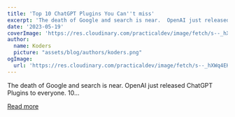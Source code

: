 ```yaml
---
title: 'Top 10 ChatGPT Plugins You Can''t miss'
excerpt: 'The death of Google and search is near.  OpenAI just released ChatGPT Plugins to everyone.  10...'
date: '2023-05-19'
coverImage: 'https://res.cloudinary.com/practicaldev/image/fetch/s--_hXWq4EK--/c_imagga_scale,f_auto,fl_progressive,h_420,q_auto,w_1000/https://dev-to-uploads.s3.amazonaws.com/uploads/articles/juxnzelwdp3vroxouwh4.jpg'
author:
  name: Koders
  picture: "assets/blog/authors/koders.png"
ogImage:
  url: 'https://res.cloudinary.com/practicaldev/image/fetch/s--_hXWq4EK--/c_imagga_scale,f_auto,fl_progressive,h_420,q_auto,w_1000/https://dev-to-uploads.s3.amazonaws.com/uploads/articles/juxnzelwdp3vroxouwh4.jpg'
---
```


The death of Google and search is near.  OpenAI just released ChatGPT Plugins to everyone.  10...

[Read more](https://dev.to/jon_snow789/top-10-chatgpt-plugins-you-cant-miss-1k68)
